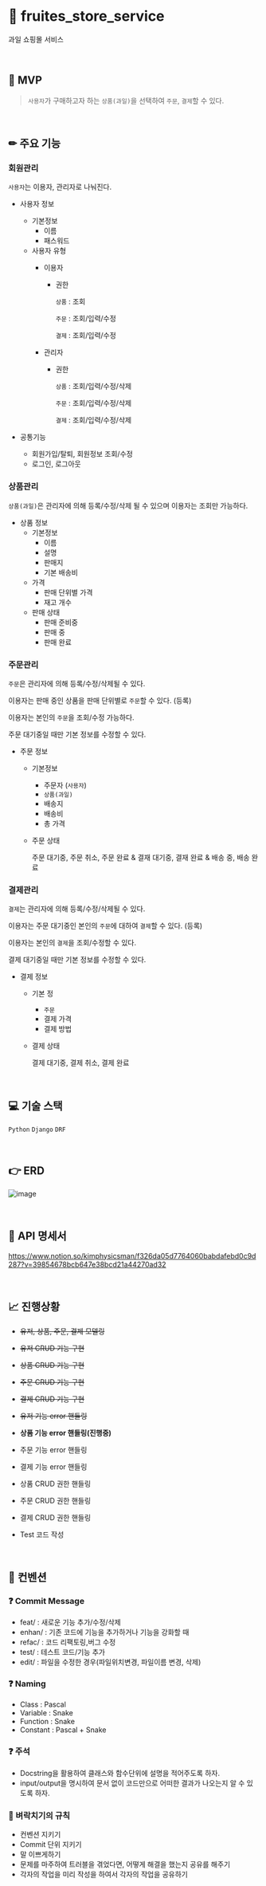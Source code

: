 # 🍊 fruites_store_service
과일 쇼핑몰 서비스

<br />

## 🔑 MVP

> `사용자`가 구매하고자 하는 `상품(과일)`을 선택하여 `주문`, `결제`할 수 있다.

<br />

## ✏ 주요 기능

### 회원관리

`사용자`는 이용자, 관리자로 나눠진다.

- 사용자 정보
    - 기본정보
        - 이름
        - 패스워드
    - 사용자 유형
        - 이용자
            - 권한
                
                `상품` : 조회
                
                `주문` : 조회/입력/수정
                
                `결제` : 조회/입력/수정
                
        - 관리자
            - 권한
                
                `상품` : 조회/입력/수정/삭제
                
                `주문` : 조회/입력/수정/삭제
                
                `결제` : 조회/입력/수정/삭제
                
- 공통기능
    - 회원가입/탈퇴, 회원정보 조회/수정
    - 로그인, 로그아웃

### 상품관리

`상품(과일)`은 관리자에 의해 등록/수정/삭제 될 수 있으며 이용자는 조회만 가능하다.

- 상품 정보
    - 기본정보
        - 이름
        - 설명
        - 판매지
        - 기본 배송비
    - 가격
        - 판매 단위별 가격
        - 재고 개수
    - 판매 상태
        - 판매 준비중
        - 판매 중
        - 판매 완료

### 주문관리

`주문`은 관리자에 의해 등록/수정/삭제될 수 있다. 

이용자는 판매 중인 상품을 판매 단위별로 `주문`할 수 있다. (등록)

이용자는 본인의 `주문`을 조회/수정 가능하다.

주문 대기중일 때만 기본 정보를 수정할 수 있다.

- 주문 정보
    - 기본정보
        - 주문자 (`사용자`)
        - `상품(과일)`
        - 배송지
        - 배송비
        - 총 가격
    - 주문 상태
        
        주문 대기중, 주문 취소, 주문 완료 & 결재 대기중,  결재 완료 & 배송 중, 배송 완료
        

### 결제관리

`결제`는 관리자에 의해 등록/수정/삭제될 수 있다. 

이용자는 주문 대기중인 본인의 `주문`에 대하여 `결제`할 수 있다. (등록)

이용자는 본인의 `결제`을 조회/수정할 수 있다.

결제 대기중일 때만 기본 정보를 수정할 수 있다.

- 결제 정보
    - 기본 정
        - `주문`
        - 결제 가격
        - 결제 방법
    - 결제 상태
        
        결제 대기중, 결제 취소, 결제 완료

<br />

## 💻 기술 스택

`Python` `Django` `DRF`

<br />

## 👉 ERD
![image](https://user-images.githubusercontent.com/68724828/190190699-68ae4fe3-29ca-4890-864d-dc80febe06d5.png)

<br />

## 🙏 API 명세서
https://www.notion.so/kimphysicsman/f326da05d7764060babdafebd0c9d287?v=39854678bcb647e38bcd21a44270ad32

<br />

## 📈 진행상황

- ~~유저, 상품, 주문, 결제 모델링~~
- ~~유저 CRUD 기능 구현~~
- ~~상품 CRUD 기능 구현~~
- ~~주문 CRUD 기능 구현~~
- ~~결제 CRUD 기능 구현~~
- ~~유저 기능 error 핸들링~~

- **상품 기능 error 핸들링(진행중)**
- 주문 기능 error 핸들링
- 결제 기능 error 핸들링

- 상품 CRUD 권한 핸들링
- 주문 CRUD 권한 핸들링
- 결제 CRUD 권한 핸들링

- Test 코드 작성

<br />

## 📌 컨벤션

### ❓ Commit Message

- feat/ : 새로운 기능 추가/수정/삭제
- enhan/ : 기존 코드에 기능을 추가하거나 기능을 강화할 때
- refac/ : 코드 리팩토링,버그 수정
- test/ : 테스트 코드/기능 추가
- edit/ : 파일을 수정한 경우(파일위치변경, 파일이름 변경, 삭제)

### ❓ Naming

- Class : Pascal
- Variable : Snake
- Function : Snake
- Constant : Pascal + Snake

### ❓ 주석

- Docstring을 활용하여 클래스와 함수단위에 설명을 적어주도록 하자.
- input/output을 명시하여 문서 없이 코드만으로 어떠한 결과가 나오는지 알 수 있도록 하자.

### 🚷 벼락치기의 규칙

- 컨벤션 지키기
- Commit 단위 지키기
- 말 이쁘게하기
- 문제를 마주하여 트러블을 겪었다면, 어떻게 해결을 했는지 공유를 해주기
- 각자의 작업을 미리 작성을 하여서 각자의 작업을 공유하기

<br />

